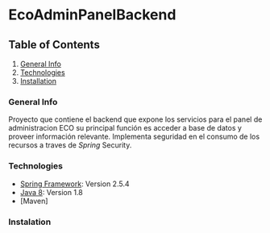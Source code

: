 # EcoAdminPanelBackend
## Table of Contents
1. [General Info](#general-info)
2. [Technologies](#technologies)
3. [Installation](#installation)

### General Info
Proyecto que contiene el backend que expone los servicios para el panel de administracion ECO
su principal función es acceder a base de datos y proveer información relevante. Implementa 
seguridad en el consumo de los recursos a traves de *Spring* Security.

### Technologies
* [Spring Framework](https://spring.io/): Version 2.5.4
* [Java 8](https://www.java.com/es/): Version 1.8
* [Maven]

### Instalation
